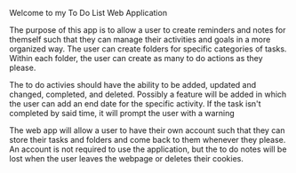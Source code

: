 
Welcome to my To Do List Web Application

The purpose of this app is to allow a user to create reminders and notes for themself such that they can manage their activities and goals in a more organized way. The user can create folders for specific categories of tasks. Within each folder, the user can create as many to do actions as they please.

The to do activies should have the ability to be added, updated and changed, completed, and deleted. Possibly a feature will be added in which the user can add an end date for the specific activity. If the task isn't completed by said time, it will prompt the user with a warning

The web app will allow a user to have their own account such that they can store their tasks and folders and come back to them whenever they please. An account is not required to use the application, but the to do notes will be lost when the user leaves the webpage or deletes their cookies.